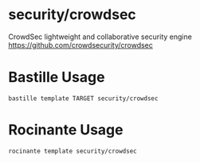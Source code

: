 # security/crowdsec
CrowdSec lightweight and collaborative security engine
https://github.com/crowdsecurity/crowdsec

# Bastille Usage
```shell
bastille template TARGET security/crowdsec
```

# Rocinante Usage
```shell
rocinante template security/crowdsec
```
